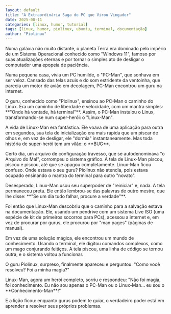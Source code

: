 ```yaml
---
layout: default
title: "A Extraordinária Saga do PC que Virou Vingador"
date: 2025-08-11
categories: [linux, humor, tutorial]
tags: [linux, humor, piolinux, ubuntu, terminal, documentação]
author: "Piolinux"
---
```



<article>
  
  
  <p>Numa galáxia não muito distante, o planeta Terra era dominado pelo império de um Sistema Operacional conhecido como "Windows 11", famoso por suas atualizações eternas e por tornar o simples ato de desligar o computador uma epopeia de paciência.</p>
  
  <p>Numa pequena casa, vivia um PC humilde, o "PC-Man", que sonhava em ser veloz. Cansado das telas azuis e do som estridente da ventoinha, que parecia um motor de avião em decolagem, PC-Man encontrou um guru na internet.</p>
  
  <p>O guru, conhecido como "Piolinux", ensinou ao PC-Man o caminho do Linux. Era um caminho de liberdade e velocidade, com um mantra simples: **"Onde há vontade, há terminal"**. Assim, o PC-Man instalou o Linux, transformando-se num super-herói: o "Linux-Man".</p>
  
  <p>A vida de Linux-Man era fantástica. Ele voava de uma aplicação para outra em segundos, sua tela de inicialização era mais rápida que um piscar de olhos e, em vez de desligar, ele "dormia" instantaneamente. Mas toda história de super-herói tem um vilão: o **BUG**.</p>
  
  <p>Certo dia, um arquivo de configuração travesso, que se autodenominava "o Arquivo do Mal", corrompeu o sistema gráfico. A tela de Linux-Man piscou, piscou e piscou, até que se apagou completamente. Linux-Man ficou confuso. Onde estava o seu guru? Piolinux não atendia, pois estava ocupado ensinando o mantra do terminal para outro "novato".</p>
  
  <p>Desesperado, Linux-Man usou seu superpoder de "reiniciar" e, nada. A tela permaneceu preta. Ele então lembrou-se das palavras de outro mestre, que lhe disse: **"Se um dia tudo falhar, procure a verdade"**.</p>
  
  <p>Foi então que Linux-Man descobriu que o caminho para a salvação estava na documentação. Ele, usando um pendrive com um sistema Live ISO (uma espécie de kit de primeiros socorros para PCs), acessou a internet e, em vez de procurar por gurus, ele procurou por "man pages" (páginas de manual).</p>
  
  <p>Em vez de uma solução mágica, ele encontrou um mundo de conhecimento. Usando o terminal, ele digitou comandos complexos, como um mago conjurando feitiços. A tela piscou, uma linha de código se tornou outra, e o sistema voltou a funcionar.</p>
  
  <p>O guru Piolinux, surpreso, finalmente apareceu e perguntou: "Como você resolveu? Foi a minha magia?"</p>
  
  <p>Linux-Man, agora um herói completo, sorriu e respondeu: "Não foi magia, foi conhecimento. Eu não sou apenas o PC-Man ou o Linux-Man... eu sou o **Conhecimento-Man**!"</p>
  
  <p>E a lição ficou: enquanto gurus podem te guiar, o verdadeiro poder está em aprender a resolver seus próprios problemas.</p>
</article>
